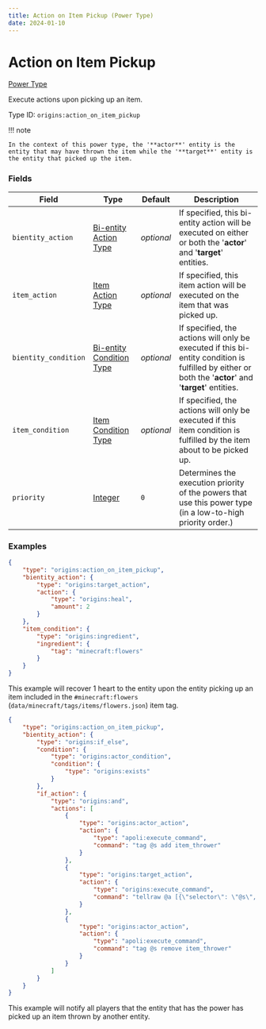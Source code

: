 ```yaml
---
title: Action on Item Pickup (Power Type)
date: 2024-01-10
---
```



#	Action on Item Pickup

[Power Type](../power_types.md)

Execute actions upon picking up an item.

Type ID: `origins:action_on_item_pickup`


!!!	note

	In the context of this power type, the '**actor**' entity is the entity that may have thrown the item while the '**target**' entity is the entity that picked up the item.


###	Fields

Field | Type | Default | Description
------|------|---------|------------
`bientity_action` | [Bi-entity Action Type](../bientity_action_types.md) | *optional* | If specified, this bi-entity action will be executed on either or both the '**actor**' and '**target**' entities.
`item_action` | [Item Action Type](../item_action_types.md) | *optional* | If specified, this item action will be executed on the item that was picked up.
`bientity_condition` | [Bi-entity Condition Type](../bientity_condition_types.md) | *optional* | If specified, the actions will only be executed if this bi-entity condition is fulfilled by either or both the '**actor**' and '**target**' entities.
`item_condition` | [Item Condition Type](../item_condition_types.md) | *optional* | If specified, the actions will only be executed if this item condition is fulfilled by the item about to be picked up.
`priority` | [Integer](../data_types/integer.md) | `0` | Determines the execution priority of the powers that use this power type (in a low-to-high priority order.)


###	Examples

```json
{
	"type": "origins:action_on_item_pickup",
	"bientity_action": {
		"type": "origins:target_action",
		"action": {
			"type": "origins:heal",
			"amount": 2
		}
	},
	"item_condition": {
		"type": "origins:ingredient",
		"ingredient": {
			"tag": "minecraft:flowers"
		}
	}
}
```

This example will recover 1 heart to the entity upon the entity picking up an item included in the `#minecraft:flowers` (`data/minecraft/tags/items/flowers.json`) item tag.
<br>

```json
{
	"type": "origins:action_on_item_pickup",
	"bientity_action": {
		"type": "origins:if_else",
		"condition": {
			"type": "origins:actor_condition",
			"condition": {
				"type": "origins:exists"
			}
		},
		"if_action": {
			"type": "origins:and",
			"actions": [
				{
					"type": "origins:actor_action",
					"action": {
						"type": "apoli:execute_command",
						"command": "tag @s add item_thrower"
					}
				},
				{
					"type": "origins:target_action",
					"action": {
						"type": "origins:execute_command",
						"command": "tellraw @a [{\"selector\": \"@s\", \"color\": \"yellow\"}, {\"text\": \"has picked up an item throwned by \", \"color\": \"green\"}, {\"selector\": \"@e[tag = item_thrower]\"}]"
					}
				},
				{
					"type": "origins:actor_action",
					"action": {
						"type": "apoli:execute_command",
						"command": "tag @s remove item_thrower"
					}
				}
			]
		}
	}
}
```

This example will notify all players that the entity that has the power has picked up an item thrown by another entity.

